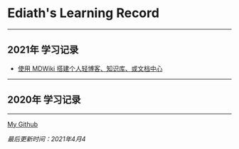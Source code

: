 # Ediath's Learning Record

------------------------------------------------------------------------------------------------
## 2021年 学习记录
  * [使用 MDWiki 搭建个人轻博客、知识库、或文档中心](blog/4article/MDWiki.md)


------------------------------------------------------------------------------------------------
## 2020年 学习记录
------------------------------------------------------------------------------------------------

  [My Github](https://github.com/ediath-wu)
   
  *最后更新时间：2021年4月4*
